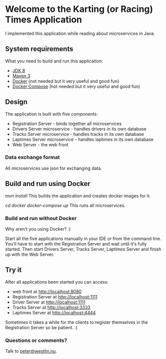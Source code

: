 # Welcome to the Karting (or Racing) Times Application #

I implemented this application while reading about microservices in Java.

## System requirements ##

What you need to build and run this application:
* [JDK 8](http://www.oracle.com/technetwork/java/javase/downloads/jdk8-downloads-2133151.html)
* [Maven 3](https://maven.apache.org/download.cgi)
* [Docker](https://www.docker.com/) (not needed but it very useful and good fun)
* [Docker Compose](https://docs.docker.com/compose/) (not needed but it very useful and good fun)

## Design ##
The application is built with five components:
* Registration Server - binds together all microservices
* Drivers Server microservice - handles drivers in its own database
* Tracks Server microservice - handles tracks in its own database
* Laptimes Server microservice - handles laptimes in its own database
* Web Server - the web front

### Data exchange format ###
All microservices use json for exchanging data.

## Build and run using Docker ##
_mvn install_
This builds the application and creates docker images for it.

_cd docker_
_docker-compose up_
This runs all microservices.

### Build and run without Docker ###
Why aren't you using Docker? :)

Start all the five applications manually in your IDE or from the command line.
You'll have to start with the Registration Server and wait until it's fully started.
Then start Drivers Server, Tracks Server, Laptimes Server and finish up with the Web Server.

## Try it ##
After all applications been started you can access:
* web front at [http://localhost:8080](http://localhost:8080)
* Registration Server at [http://localhost:1111](http://localhost:1111)
* Driver Server at [http://localhost:1111](http://localhost:2222)
* Tracks Server at [http://localhost:3333](http://localhost:3333)
* Laptimes Server at [http://localhost:4444](http://localhost:4444)

Sometimes it takes a while for the clients to register themselves in the Registration Server so be patient. :)

### Questions or comments? ###

Talk to peter@westlin.nu.
